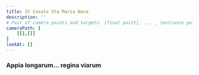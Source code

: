 ```yaml
---
title: IV Casale Sta Maria Nova
description: ''
# Pair of camera points and targets: [final point], ... , [entrance point]
cameraPath: [
    [[],[]]
]
lookAt: []
---
```

### Appia longarum... regina viarum
